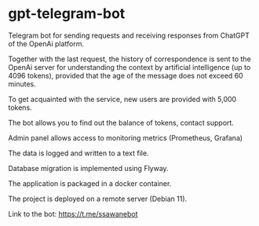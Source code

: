 # gpt-telegram-bot

Telegram bot for sending requests and receiving responses from ChatGPT of the OpenAi platform.

Together with the last request, the history of correspondence is sent to the OpenAi server for understanding the context by artificial intelligence (up to 4096 tokens), provided that the age of the message does not exceed 60 minutes.

To get acquainted with the service, new users are provided with 5,000 tokens.

The bot allows you to find out the balance of tokens, contact support.

Admin panel allows access to monitoring metrics (Prometheus, Grafana)

The data is logged and written to a text file.

Database migration is implemented using Flyway.

The application is packaged in a docker container.

The project is deployed on a remote server (Debian 11).

Link to the bot: https://t.me/ssawanebot
